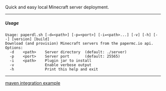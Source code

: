 Quick and easy local Minecraft server deployment.

---

##### Usage

```
Usage: paperdl.sh [-d=<path>] [-p=<port>] [-i=<path>...] [-v] [-h] [--] [version] [build]
Download (and provision) Minecraft servers from the papermc.io api.
Options:
  -d    <path>    Server directory  (default: ./server)
  -p    <port>    Server port       (default: 25565)
  -i    <path>    Plugin jar to install
  -v              Enable verbose output
  -h              Print this help and exit
```

---

[maven integration example](MAVEN.md)
